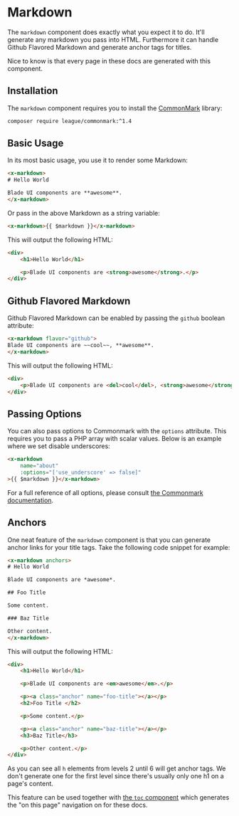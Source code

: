 # Markdown

The `markdown` component does exactly what you expect it to do. It'll generate any markdown you pass into HTML. Furthermore it can handle Github Flavored Markdown and generate anchor tags for titles. 

Nice to know is that every page in these docs are generated with this component.

## Installation

The `markdown` component requires you to install the [CommonMark](https://github.com/thephpleague/commonmark) library:

```bash
composer require league/commonmark:^1.4
```

## Basic Usage

In its most basic usage, you use it to render some Markdown:

```html
<x-markdown>
# Hello World

Blade UI components are **awesome**.
</x-markdown>
```

Or pass in the above Markdown as a string variable:

```html
<x-markdown>{{ $markdown }}</x-markdown>
```

This will output the following HTML:

```html
<div>
    <h1>Hello World</h1>

    <p>Blade UI components are <strong>awesome</strong>.</p>
</div>
```

## Github Flavored Markdown

Github Flavored Markdown can be enabled by passing the `github` boolean attribute:

```html
<x-markdown flavor="github">
Blade UI components are ~~cool~~, **awesome**.
</x-markdown>
```

This will output the following HTML:

```html
<div>
    <p>Blade UI components are <del>cool</del>, <strong>awesome</strong>.</p>
</div>
```

## Passing Options

You can also pass options to Commonmark with the `options` attribute. This requires you to pass a PHP array with scalar values. Below is an example where we set disable underscores:

```html
<x-markdown
    name="about"
    :options="['use_underscore' => false]"
>{{ $markdown }}</x-markdown>
```

For a full reference of all options, please consult [the Commonmark documentation](https://commonmark.thephpleague.com/1.5/configuration/).

## Anchors

One neat feature of the `markdown` component is that you can generate anchor links for your title tags. Take the following code snippet for example:

```html
<x-markdown anchors>
# Hello World

Blade UI components are *awesome*.

## Foo Title

Some content.

### Baz Title

Other content.
</x-markdown>
```

This will output the following HTML:

```html
<div>
    <h1>Hello World</h1>

    <p>Blade UI components are <em>awesome</em>.</p>

    <p><a class="anchor" name="foo-title"></a></p>
    <h2>Foo Title </h2>

    <p>Some content.</p>

    <p><a class="anchor" name="baz-title"></a></p>
    <h3>Baz Title</h3>

    <p>Other content.</p>
</div>
```

As you can see all `h` elements from levels 2 until 6 will get anchor tags. We don't generate one for the first level since there's usually only one h1 on a page's content.

This feature can be used together with [the `toc` component](/docs/{version}/toc) which generates the "on this page" navigation on for these docs.
